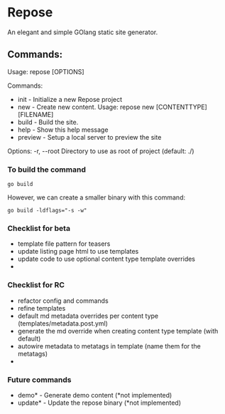 # Repose
An elegant and simple GOlang static site generator.

## Commands:
Usage: repose [OPTIONS] <COMMAND>

Commands:
- init    - Initialize a new Repose project
- new     - Create new content. Usage: repose new [CONTENTTYPE] [FILENAME]
- build   - Build the site.
- help    - Show this help message 
- preview - Setup a local server to preview the site
	
Options:
-r, --root <ROOT> Directory to use as root of project (default: ./)

### To build the command
```
go build
```
However, we can create a smaller binary with this command:
```
go build -ldflags="-s -w"
```

### Checklist for beta
- template file pattern for teasers
- update listing page html to use templates
- update code to use optional content type template overrides
- 

### Checklist for RC
- refactor config and commands
- refine templates
- default md metadata overrides per content type (templates/metadata.post.yml)
- generate the md override when creating content type template (with default)
- autowire metadata to metatags in template (name them for the metatags)
- 


### Future commands
- demo*   - Generate demo content (*not implemented)
- update* - Update the repose binary (*not implemented)